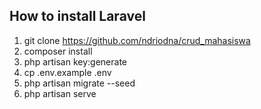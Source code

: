 
## How to install Laravel

1. git clone https://github.com/ndriodna/crud_mahasiswa 
2. composer install
3. php artisan key:generate
4. cp .env.example .env
5. php artisan migrate --seed
6. php artisan serve
